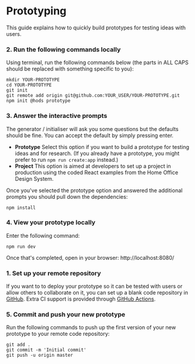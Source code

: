 Prototyping
===========

This guide explains how to quickly build prototypes for testing ideas with users.


### 2. Run the following commands locally

Using terminal, run the following commands below (the parts in ALL CAPS should be replaced with something specific to
you):

```shell
mkdir YOUR-PROTOTYPE
cd YOUR-PROTOTYPE
git init
git remote add origin git@github.com:YOUR_USER/YOUR-PROTOTYPE.git
npm init @hods prototype
```


### 3. Answer the interactive prompts

The generator / initialiser will ask you some questions but the defaults should be fine. You can accept the default by simply pressing enter.

- **Prototype**
  Select this option if you want to build a prototype for testing ideas and for research.
  (If you already have a prototype, you might prefer to run
  `npm run create:app` instead.)
- **Project**
  This option is aimed at developers to set up a project in production using the
  coded React examples from the Home Office Design System.

Once you've selected the prototype option and answered the additional prompts you should pull down the dependencies:

```shell
npm install
```


### 4. View your prototype locally

Enter the following command:

```shell
npm run dev
```
Once that's completed, open in your browser: http://localhost:8080/

### 1. Set up your remote repository

If you want to to deploy your prototype so it can be tested with users or allow others to collaborate on it, you can set up a blank code repository in [GitHub](https://github.com/). Extra CI support is provided through [GitHub Actions](https://github.com/features/actions).

### 5. Commit and push your new prototype

Run the following commands to push up the first version of your new
prototype to your remote code repository:

```shell
git add .
git commit -m 'Initial commit'
git push -u origin master
```

[Webpack]: https://webpack.js.org/
[Sass]: https://sass-lang.com/
[Create React App]: https://create-react-app.dev/
[react-router]: https://reactrouter.com/
[GitHub]: https://github.com/
[GitHub Actions]: https://github.com/features/actions
[Working on your project]: ./working-on-your-project
[Chromatic]: https://www.chromatic.com/
[log in to Chromatic]: https://www.chromatic.com/start
[Netlify]: https://www.netlify.com/
[log in to Netlify]: https://app.netlify.com/
[Netlify documentation]: https://docs.netlify.com/
